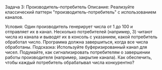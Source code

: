Задача 3: Производитель-потребитель
Описание: Реализуйте классический паттерн "производитель-потребитель" с использованием каналов.

Условия:
Один производитель генерирует числа от 1 до 100 и отправляет их в канал.
Несколько потребителей (например, 3) читают числа из канала и выводят их в консоль с указанием, какой потребитель обработал число.
Программа должна завершиться, когда все числа обработаны.
Подсказка:
Используйте буферизированный канал для чисел.
Подумайте, как сигнализировать потребителям о завершении работы производителя (например, закрытие канала).
Как обеспечить, чтобы каждый потребитель обрабатывал числа конкурентно?
